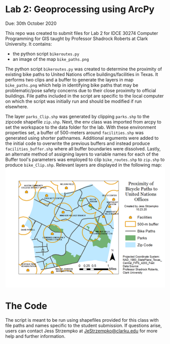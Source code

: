 # Lab 2: Geoprocessing using ArcPy
Due: 30th October 2020

This repo was created to submit files for Lab 2 for IDCE 30274 Computer Programming for GIS taught by Professor Shadrock Roberts at Clark University. It contains: 
* the python script `bikeroutes.py` 
*	an image of the map `bike_paths.png`

The python script `bikeroutes.py` was created to determine the proximity of existing bike paths to United Nations office buildings/facilities in Texas. It performs two clips and a buffer to generate the layers in map `bike_paths.png` which help in identifying bike paths that may be problematic/pose safety concerns due to their close proximity to official buildings. File paths included in the script are specific to the local computer on which the script was initially run and should be modified if run elsewhere. 

The layer `parks_Clip.shp` was generated by clipping `parks.shp` to the zipcode shapefile `zip.shp`. Next, the env class was imported from arcpy to set the workspace to the data folder for the lab. With these environment properties set, a buffer of 500-meters around `facilities.shp` was generated using shorter pathnames. Additional arguments were added to the initial code to overwrite the previous buffers and instead produce `facilities_buffer.shp` where all buffer boundaries were dissolved. Lastly, an alternate method of assigning layers to variable names for each of the Buffer tool's parameters was employed to clip `bike_routes.shp` to `zip.shp` to produce `bike_Clip.shp`. Relevant layers are displayed in the following map:
![](bike_paths.png)
# The Code
The script is meant to be run using shapefiles provided for this class with file paths and names specific to the student submission. If questions arise, users can contact Jess Strzempko at JeStrzempko@clarku.edu for more help and further information.
